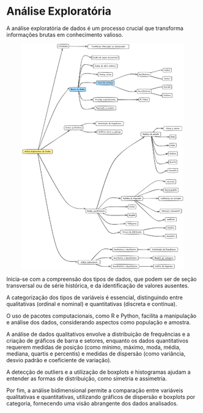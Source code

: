 # Análise Exploratória

A análise exploratória de dados  é um processo crucial que transforma informações brutas em conhecimento valioso.&#x20;

<figure><img src="../.gitbook/assets/dados.png" alt=""><figcaption></figcaption></figure>

Inicia-se com a compreensão dos tipos de dados, que podem ser de seção transversal ou de série histórica, e da identificação de valores ausentes.&#x20;

A categorização dos tipos de variáveis é essencial, distinguindo entre qualitativas (ordinal e nominal) e quantitativas (discreta e contínua).&#x20;

O uso de pacotes computacionais, como R e Python, facilita a manipulação e análise dos dados, considerando aspectos como população e amostra.&#x20;

A análise de dados qualitativos envolve a distribuição de frequências e a criação de gráficos de barra e setores, enquanto os dados quantitativos requerem medidas de posição (como mínimo, máximo, moda, média, mediana, quartis e percentis) e medidas de dispersão (como variância, desvio padrão e coeficiente de variação).&#x20;

A detecção de outliers e a utilização de boxplots e histogramas ajudam a entender as formas de distribuição, como simetria e assimetria.&#x20;

Por fim, a análise bidimensional permite a comparação entre variáveis qualitativas e quantitativas, utilizando gráficos de dispersão e boxplots por categoria, fornecendo uma visão abrangente dos dados analisados.
